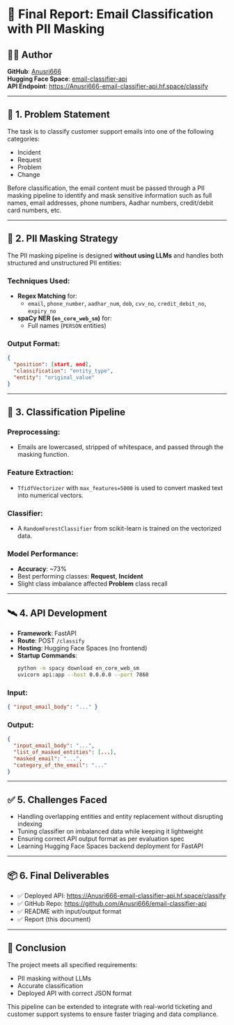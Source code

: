 
# 📄 Final Report: Email Classification with PII Masking

## 👩‍💻 Author
**GitHub**: [Anusri666](https://github.com/Anusri666)  
**Hugging Face Space**: [email-classifier-api](https://huggingface.co/spaces/Anusri666/email-classifier-api)  
**API Endpoint**: https://Anusri666-email-classifier-api.hf.space/classify

---

## 📌 1. Problem Statement

The task is to classify customer support emails into one of the following categories:
- Incident
- Request
- Problem
- Change

Before classification, the email content must be passed through a PII masking pipeline to identify and mask sensitive information such as full names, email addresses, phone numbers, Aadhar numbers, credit/debit card numbers, etc.

---

## 🔐 2. PII Masking Strategy

The PII masking pipeline is designed **without using LLMs** and handles both structured and unstructured PII entities:

### Techniques Used:
- **Regex Matching** for:
  - `email`, `phone_number`, `aadhar_num`, `dob`, `cvv_no`, `credit_debit_no`, `expiry_no`
- **spaCy NER (`en_core_web_sm`)** for:
  - Full names (`PERSON` entities)

### Output Format:
```json
{
  "position": [start, end],
  "classification": "entity_type",
  "entity": "original_value"
}
```

---

## 🤖 3. Classification Pipeline

### Preprocessing:
- Emails are lowercased, stripped of whitespace, and passed through the masking function.

### Feature Extraction:
- `TfidfVectorizer` with `max_features=5000` is used to convert masked text into numerical vectors.

### Classifier:
- A `RandomForestClassifier` from scikit-learn is trained on the vectorized data.

### Model Performance:
- **Accuracy**: ~73%
- Best performing classes: **Request**, **Incident**
- Slight class imbalance affected **Problem** class recall

---

## 🛰️ 4. API Development

- **Framework**: FastAPI
- **Route**: POST `/classify`
- **Hosting**: Hugging Face Spaces (no frontend)
- **Startup Commands**:
  ```bash
  python -m spacy download en_core_web_sm
  uvicorn api:app --host 0.0.0.0 --port 7860
  ```

### Input:
```json
{ "input_email_body": "..." }
```

### Output:
```json
{
  "input_email_body": "...",
  "list_of_masked_entities": [...],
  "masked_email": "...",
  "category_of_the_email": "..."
}
```

---

## ✅ 5. Challenges Faced

- Handling overlapping entities and entity replacement without disrupting indexing
- Tuning classifier on imbalanced data while keeping it lightweight
- Ensuring correct API output format as per evaluation spec
- Learning Hugging Face Spaces backend deployment for FastAPI

---

## 📦 6. Final Deliverables

- ✅ Deployed API: https://Anusri666-email-classifier-api.hf.space/classify
- ✅ GitHub Repo: https://github.com/Anusri666/email-classifier-api
- ✅ README with input/output format
- ✅ Report (this document)

---

## 🏁 Conclusion

The project meets all specified requirements:
- PII masking without LLMs
- Accurate classification
- Deployed API with correct JSON format

This pipeline can be extended to integrate with real-world ticketing and customer support systems to ensure faster triaging and data compliance.
